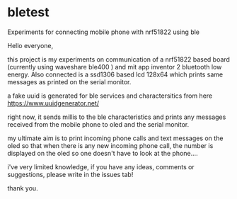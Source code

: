 # bletest
Experiments for connecting mobile phone with nrf51822 using ble 


Hello everyone,

this project is my experiments on communication of a nrf51822 based board (currently using waveshare ble400 ) and mit app inventor 2 bluetooth low energy. Also connected is a ssd1306 based lcd 128x64 which prints same messages as printed on the serial monitor.

a fake uuid is generated for ble services and charactersitics from here https://www.uuidgenerator.net/

right now, it sends millis to the ble characteristics and prints any messages received from the mobile phone to oled and the serial monitor.


my ultimate aim is to print incoming phone calls and text messages on the oled so that when there is any new incoming phone call, the number is displayed on the oled so one doesn't have to look at the phone....


i've  very limited knowledge, if you have any ideas, comments or suggestions, please write in the issues tab!

thank you.
